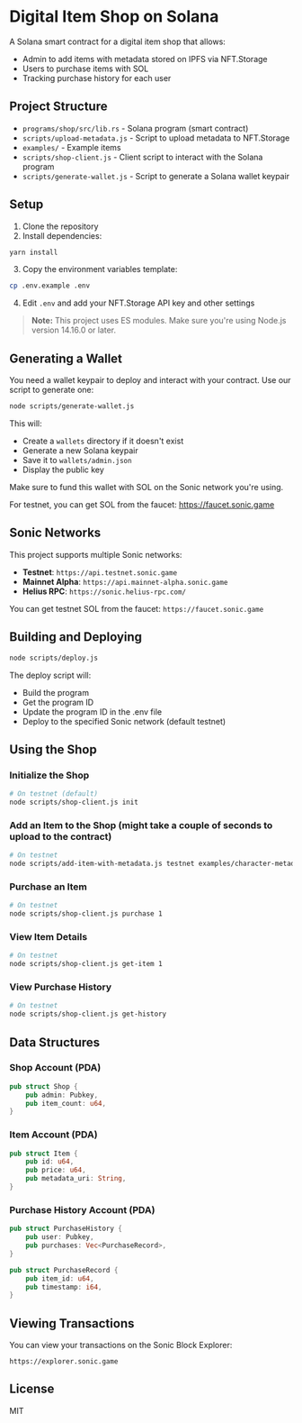 # Digital Item Shop on Solana

A Solana smart contract for a digital item shop that allows:

- Admin to add items with metadata stored on IPFS via NFT.Storage
- Users to purchase items with SOL
- Tracking purchase history for each user

## Project Structure

- `programs/shop/src/lib.rs` - Solana program (smart contract)
- `scripts/upload-metadata.js` - Script to upload metadata to NFT.Storage
- `examples/` - Example items
- `scripts/shop-client.js` - Client script to interact with the Solana program
- `scripts/generate-wallet.js` - Script to generate a Solana wallet keypair

## Setup

1. Clone the repository
2. Install dependencies:

```bash
yarn install
```

3. Copy the environment variables template:

```bash
cp .env.example .env
```

4. Edit `.env` and add your NFT.Storage API key and other settings

> **Note:** This project uses ES modules. Make sure you're using Node.js version 14.16.0 or later.

## Generating a Wallet

You need a wallet keypair to deploy and interact with your contract. Use our script to generate one:

```bash
node scripts/generate-wallet.js
```

This will:

- Create a `wallets` directory if it doesn't exist
- Generate a new Solana keypair
- Save it to `wallets/admin.json`
- Display the public key

Make sure to fund this wallet with SOL on the Sonic network you're using.

For testnet, you can get SOL from the faucet: https://faucet.sonic.game

## Sonic Networks

This project supports multiple Sonic networks:

- **Testnet**: `https://api.testnet.sonic.game`
- **Mainnet Alpha**: `https://api.mainnet-alpha.sonic.game`
- **Helius RPC**: `https://sonic.helius-rpc.com/`

You can get testnet SOL from the faucet: `https://faucet.sonic.game`

## Building and Deploying

```bash
node scripts/deploy.js
```

The deploy script will:

- Build the program
- Get the program ID
- Update the program ID in the .env file
- Deploy to the specified Sonic network (default testnet)

## Using the Shop

### Initialize the Shop

```bash
# On testnet (default)
node scripts/shop-client.js init
```

### Add an Item to the Shop (might take a couple of seconds to upload to the contract)

```bash
# On testnet
node scripts/add-item-with-metadata.js testnet examples/character-metadata.json
```

### Purchase an Item

```bash
# On testnet
node scripts/shop-client.js purchase 1

```

### View Item Details

```bash
# On testnet
node scripts/shop-client.js get-item 1
```

### View Purchase History

```bash
# On testnet
node scripts/shop-client.js get-history
```

## Data Structures

### Shop Account (PDA)

```rust
pub struct Shop {
    pub admin: Pubkey,
    pub item_count: u64,
}
```

### Item Account (PDA)

```rust
pub struct Item {
    pub id: u64,
    pub price: u64,
    pub metadata_uri: String,
}
```

### Purchase History Account (PDA)

```rust
pub struct PurchaseHistory {
    pub user: Pubkey,
    pub purchases: Vec<PurchaseRecord>,
}

pub struct PurchaseRecord {
    pub item_id: u64,
    pub timestamp: i64,
}
```

## Viewing Transactions

You can view your transactions on the Sonic Block Explorer:

```
https://explorer.sonic.game
```

## License

MIT
